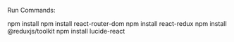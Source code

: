 Run Commands: 

npm install
npm install react-router-dom
npm install react-redux
npm install @reduxjs/toolkit
npm install lucide-react